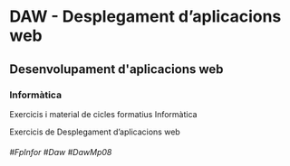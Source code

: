# DAW - Desplegament d’aplicacions web
## Desenvolupament d'aplicacions web
### Informàtica

Exercicis i material de cicles formatius Informàtica

Exercicis de Desplegament d’aplicacions web

###### #FpInfor #Daw #DawMp08
